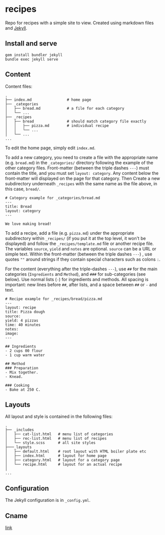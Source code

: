 # recipes
Repo for recipes with a simple site to view. Created using markdown files and [Jekyll](https://jekyllrb.com/).

## Install and serve
```
gem install bundler jekyll
bundle exec jekyll serve
```

## Content
Content files:
```
.
├── index.md                # home page
├── _categories
│   ├── bread.md            # a file for each category
│   └── ...
├── _recipes
│   ├── bread               # should match category file exactly
│   │   ├── pizza.md        # individual recipe
│   │   └── ...
│   └── ...
...

```

To edit the home page, simply edit `index.md`.

To add a new category, you need to create a file with the appropriate name (e.g. `bread.md`) in the `_categories/` directory following the example of the other category files. Front-matter (between the triple dashes `---`) must contain the title, and you must set `layout: category`. Any content below the front-matter will displayed on the page for that category. Then Create a new subdirectory underneath `_recipes` with the same name as the file above, in this case, `bread/`.

```
# Category example for _categories/bread.md
---
title: Bread
layout: category
---

We love making bread!
```

To add a recipe, add a file (e.g. `pizza.md`) under the appropriate subdirectory within `_recipes/` (if you put it at the top level, it won't be displayed) and follow the `_recipes/template.md` file or another recipe file. The variables `source`, `yield` and `notes` are optional. `source` can be a URL or simple text. Within the front-matter (between the triple dashes `---`) , use quotes `""` around strings if they contain special characters such as colons `:`.

For the content (everything after the triple-dashes `---`), use `##` for the main categories (`Ingredients` and `Method`), and `###` for sub-categories (see below). Use normal lists (`-`) for ingredients and methods. All spacing is important: new lines before `##`, after lists, and a space between `##` or `-` and text.

```
# Recipe example for _recipes/bread/pizza.md
---
layout: recipe
title: Pizza dough
source:
yield: 4 pizzas
time: 40 minutes
notes:
image: 
---

## Ingredients
- 2 cups 00 flour
- 1 cup warm water

## Method
### Preparation
- Mix together.
- Knead.

### Cooking
- Bake at 250 C.
```

## Layouts
All layout and style is contained in the following files:
```
.
├── _includes
│   ├── cat-list.html   # menu list of categories
│   ├── rec-list.html   # menu list of recipes
│   └── style.scss      # all site styles
├───_layouts
│   ├── default.html    # root layout with HTML boiler plate etc
│   ├── index.html      # layout for home page
│   ├── category.html   # layout for a category page
│   └── recipe.html     # layout for an actual recipe
│
...
```

## Configuration
The Jekyll configuration is in `_config.yml`.

## Cname

[link](https://anmonteiro.com/2015/08/custom-subdomains-in-github-project-pages/)
